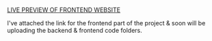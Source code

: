 <a href = "https://questcheck.netlify.app/">LIVE PREVIEW OF FRONTEND WEBSITE</a>
<p>I've attached the link for the frontend part of the project & soon will be uploading the backend & frontend code folders.</p>
